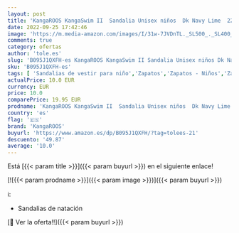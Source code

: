 ```yaml
---
layout: post
title: 'KangaROOS KangaSwim II  Sandalia Unisex niños  Dk Navy Lime  22 EU'
date: 2022-09-25 17:42:46
image: 'https://m.media-amazon.com/images/I/31w-7JVDnTL._SL500_._SL400_.jpg'
comments: true
category: ofertas
author: 'tole.es'
slug: 'B095J1QXFH-es KangaROOS KangaSwim II Sandalia Unisex niños Dk Navy Lime...'
sku: 'B095J1QXFH-es'
tags: [ 'Sandalias de vestir para niño','Zapatos','Zapatos - Niños','Zapatos y complementos','kangaroos','sandalia','🇪🇸', ]
actualPrice: 10.0 EUR
currency: EUR
price: 10.0
comparePrice: 19.95 EUR
prodname: 'KangaROOS KangaSwim II  Sandalia Unisex niños  Dk Navy Lime  22 EU'
country: 'es'
flag: '🇪🇸'
brand: 'KangaROOS'
buyurl: 'https://www.amazon.es/dp/B095J1QXFH/?tag=tolees-21'
descuento: '49.87'
average: '10.0'
---
```


Está [{{< param title >}}]({{< param buyurl >}}) en el siguiente enlace!

[![{{< param prodname >}}]({{< param image >}})]({{< param buyurl >}})

ℹ️:

- Sandalias de natación

[🛒 Ver la oferta!!]({{< param buyurl >}})
